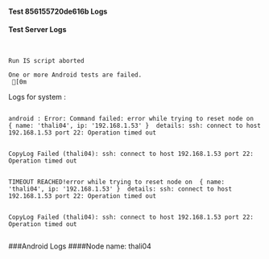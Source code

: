 #### Test 856155720de616b Logs

#### Test Server Logs
```

 
Run IS script aborted
 
One or more Android tests are failed.
 [0m

```


Logs for system : 
```

android : Error: Command failed: error while trying to reset node on  { name: 'thali04', ip: '192.168.1.53' }  details: ssh: connect to host 192.168.1.53 port 22: Operation timed out
 

CopyLog Failed (thali04): ssh: connect to host 192.168.1.53 port 22: Operation timed out


TIMEOUT REACHED!error while trying to reset node on  { name: 'thali04', ip: '192.168.1.53' }  details: ssh: connect to host 192.168.1.53 port 22: Operation timed out
 

CopyLog Failed (thali04): ssh: connect to host 192.168.1.53 port 22: Operation timed out


```
###Android Logs
####Node name: thali04



